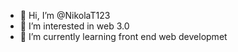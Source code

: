 - 👋 Hi, I’m @NikolaT123
- 👀 I’m interested in web 3.0
- 🌱 I’m currently learning front end web developmet

<!---
NikolaT123/NikolaT123 is a ✨ special ✨ repository because its `README.md` (this file) appears on your GitHub profile.
You can click the Preview link to take a look at your changes.
--->
